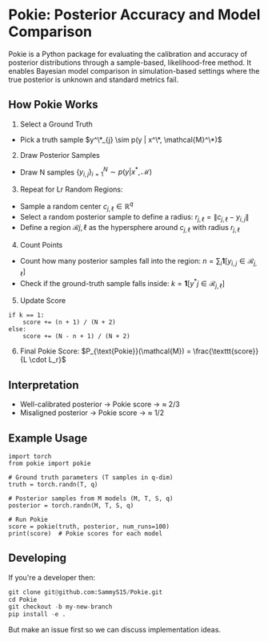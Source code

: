 # Pokie: Posterior Accuracy and Model Comparison

Pokie is a Python package for evaluating the calibration and accuracy of posterior distributions through a sample-based, likelihood-free method. It enables Bayesian model comparison in simulation-based settings where the true posterior is unknown and standard metrics fail.

## How Pokie Works

1.	Select a Ground Truth
- Pick a truth sample $y^\*_{j} \sim p(y | x^\*, \mathcal{M}^\*)$
2.	Draw Posterior Samples
- Draw N samples $\{ y_{i,j} \}_{i=1}^N \sim p(y | x^*, \mathcal{M})$
3.	Repeat for Lr Random Regions:
- Sample a random center $c_{j,\ell} \in \mathbb{R}^q$
- Select a random posterior sample to define a radius:
$r_{j,\ell} = \| c_{j,\ell} - y_{i,j} \|$
- Define a region $\mathcal{R}{j,\ell}$ as the hypersphere around $c_{j,\ell}$ with radius $r_{j,\ell}$
4.	Count Points
- Count how many posterior samples fall into the region: $n = \sum_i \mathbf{1}[y_{i,j} \in \mathcal{R}_{j,\ell}]$
- Check if the ground-truth sample falls inside: $k = \mathbf{1}[y^*j \in \mathcal{R}_{j,\ell}]$
5.	Update Score
```
if k == 1:
    score += (n + 1) / (N + 2)
else:
    score += (N - n + 1) / (N + 2)
```
6.	Final Pokie Score:
$P_{\text{Pokie}}(\mathcal{M}) = \frac{\texttt{score}}{L \cdot L_r}$


## Interpretation
- Well-calibrated posterior → Pokie score → ≈ 2/3
- Misaligned posterior → Pokie score → ≈ 1/2

## Example Usage
```
import torch
from pokie import pokie

# Ground truth parameters (T samples in q-dim)
truth = torch.randn(T, q)

# Posterior samples from M models (M, T, S, q)
posterior = torch.randn(M, T, S, q)

# Run Pokie
score = pokie(truth, posterior, num_runs=100)
print(score)  # Pokie scores for each model
```

## Developing

If you're a developer then:

```python
git clone git@github.com:SammyS15/Pokie.git
cd Pokie
git checkout -b my-new-branch
pip install -e .
```

But make an issue first so we can discuss implementation ideas.

